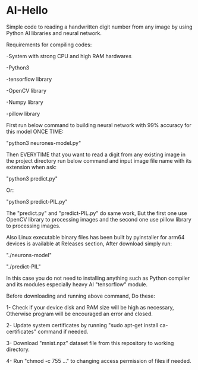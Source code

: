 # AI-Hello
Simple code to reading a handwritten digit number from any image by using Python AI libraries and neural network.

Requirements for compiling codes:

-System with strong CPU and high RAM hardwares

-Python3

-tensorflow library

-OpenCV library

-Numpy library

-pillow library


First run below command to building neural network with 99% accuracy for this model ONCE TIME:

"python3 neurones-model.py"

Then EVERYTIME that you want to read a digit from any existing image in the project directory run below command and input image file name with its extension when ask:

"python3 predict.py"

Or:

"python3 predict-PIL.py"

The "predict.py" and "predict-PIL.py" do same work, But the first one use OpenCV library to processing images and the second one use pillow library to processing images.

Also Linux executable binary files has been built by pyinstaller for arm64 devices is available at Releases section, After download simply run:

"./neurons-model"

"./predict-PIL"

In this case you do not need to installing anything such as Python compiler and its modules especially heavy AI "tensorflow" module.

Before downloading and running above command, Do these:

1- Check if your device disk and RAM size will be high as necessary, Otherwise program will be encouraged an error and closed.

2- Update system certificates by running "sudo apt-get install ca-certificates" command if needed.

3- Download "mnist.npz" dataset file from this repository to working directory.

4- Run "chmod -c 755 ..." to changing access permission of files if needed.
